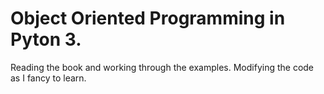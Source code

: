 # Object Oriented Programming in Pyton 3.
Reading the book and working through the examples.
Modifying the code as I fancy to learn.
